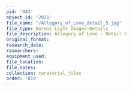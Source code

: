 ```yaml
---
pid: '443'
object_id: '2921'
file_name: "/Allegory_of_Love_detail_5.jpg"
file_type: Normal Light Images›Details
file_description: Allegory of Love - Detail 5
original_format:
research_date:
researchers:
equipment_used:
file_location:
file_notes:
collection: curatorial_files
order: '019'
---
```

